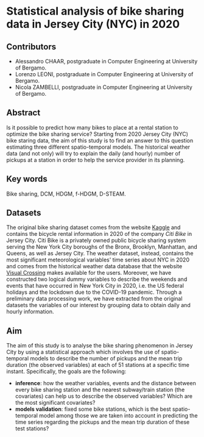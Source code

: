 # Statistical analysis of bike sharing data in Jersey City (NYC) in 2020 #

## Contributors ##
+ Alessandro CHAAR, postgraduate in Computer Engineering at University of Bergamo.
+ Lorenzo LEONI, postgraduate in Computer Engineering at University of Bergamo.
+ Nicola ZAMBELLI, postgraduate in Computer Engineering at University of Bergamo.

## Abstract ##
Is it possible to predict how many bikes to place at a rental station to optimize the bike sharing service? Starting from 2020 Jersey City (NYC) bike staring data, the aim of this study is to find an answer to this question estimating three different spatio-temporal models. The historical weather data (and not only) will try to explain the daily (and hourly) number of pickups at a station in order to help the service provider in its planning.

## Key words ##
Bike sharing, DCM, HDGM, f-HDGM, D-STEAM.

## Datasets ##
The original bike sharing dataset comes from the website [Kaggle](https://www.kaggle.com/datasets/vineethakkinapalli/citibike-bike-sharingnewyork-cityjan-to-apr-2021) and contains the bicycle rental information in 2020 of the company *Citi Bike* in Jersey City. Citi Bike is a privately owned public bicycle sharing system serving the New York City boroughs of the Bronx, Brooklyn, Manhattan, and Queens, as well as Jersey City. The weather dataset, instead, contains the most significant meteorological variables' time series about NYC in 2020 and comes from the historical weather data database that the website [Visual Crossing](https://www.visualcrossing.com/weather-data) makes available for the users. Moreover, we have constructed two logical dummy variables to describe the weekends and events that have occurred in New York City in 2020, i.e. the US federal holidays and the lockdown due to the COVID-19 pandemic. Through a preliminary data processing work, we have extracted from the original datasets the variables of our interest by grouping data to obtain daily and hourly information.

## Aim ##
The aim of this study is to analyse the bike sharing phenomenon in Jersey City by using a statistical approach which involves the use of spatio-temporal models to describe the number of pickups and the mean trip duration (the observed variables) at each of 51 stations at a specific time instant. Specifically, the goals are the following:
- **inference**: how the weather variables, events and the distance between every bike sharing station and the nearest subway/train station (the covariates) can help us to describe the observed variables? Which are the most significant covariates?
- **models validation**: fixed some bike stations, which is the best spatio-temporal model among those we are taken into account in predicting the time series regarding the pickups and the mean trip duration of these test stations?

